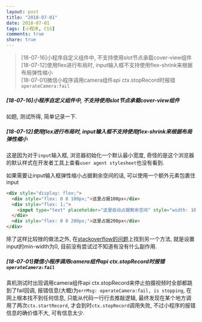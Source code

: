 ```yaml
---
layout: post
title: "2018-07-01"
date: 2018-07-01
tags: [小程序, CSS]
comments: true
share: true
---
```


> [18-07-16]小程序自定义组件中, 不支持使用slot节点承载cover-view组件 <br>
> [18-07-12]使用flex进行布局时, input输入框不支持使用flex-shrink来根据布局弹性缩小 <br>
> [18-07-01]微信小程序调用camera组件api ctx.stopRecord时报错`operateCamera:fail` <br>

##### [18-07-16]小程序自定义组件中, 不支持使用slot节点承载cover-view组件 

如题, 测试所得, 简单记录一下.

##### [18-07-12]使用flex进行布局时, input输入框不支持使用flex-shrink来根据布局弹性缩小

这是因为对于`input`输入框, 浏览器初始化一个默认最小宽度, 奇怪的是这个浏览器的默认样式在开发者工具上查看`user agent stylesheet`也没有看到.

如果需要让input输入框弹性缩小占据剩余空间的话, 可以使用一个额外元素包裹住input

```html
<div style="display: flex;">
  <div style="flex: 0 0 100px;">这里占据100px</div>
  <div style="flex: 1;">
    <input type="text" placeholder="这里自动占据剩余空间" style="width: 100%;"/>
  </div>
  <div style="flex: 0 0 200px;">这里占据200px</div>
</div>
```

除了这样比较挫的做法之外, 在[stackoverflow的问题](https://stackoverflow.com/questions/42421361/input-button-elements-not-shrinking-in-a-flex-container)上找到另一个方法, 就是设置input的min-width为0, 目前没有尝试过不知道有没有什么副作用.

##### [18-07-01]微信小程序调用camera组件api ctx.stopRecord时报错`operateCamera:fail`

真机测试时出现调用camera组件api ctx.stopRecord来停止拍摄视频时全部都跳到了fail回调, 报错信息(大概)为`errMsg: operateCamera:fail, is stopping`, 在网上根本找不到任何信息, 只能从代码一行行去推敲逻辑, 最终发现在某个地方调用了两次`ctx.startRecord`, 才会到时`ctx.stopRecord`调用失败, 不过小程序的报错信息的确价值不大, 可有信息太少.
